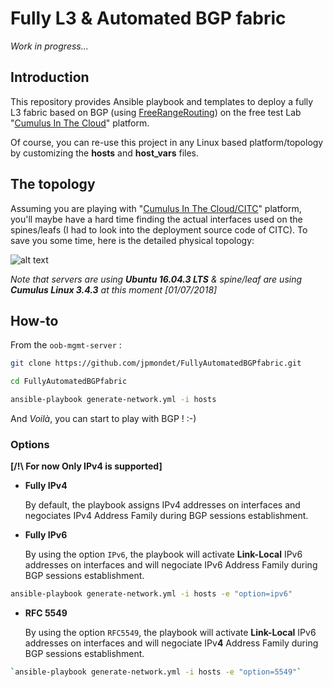 # Fully L3 & Automated BGP fabric


*Work in progress...*



## Introduction 

This repository provides Ansible playbook and templates to deploy a fully L3 fabric based on BGP (using [FreeRangeRouting](https://github.com/FRRouting/frr)) on the free test Lab "[Cumulus In The Cloud](https://cumulusnetworks.com/products/cumulus-in-the-cloud/)" platform.

Of course, you can re-use this project in any Linux based platform/topology by customizing the **hosts** and **host_vars** files.

## The topology
Assuming you are playing with "[Cumulus In The Cloud/CITC](https://cumulusnetworks.com/products/cumulus-in-the-cloud/)" platform, you'll maybe have a hard time finding the actual interfaces used on the spines/leafs (I had to look into the deployment source code of CITC).
To save you some time, here is the detailed physical topology: 

![alt text](https://github.com/jpmondet/FullyAutomatedBGPfabric/raw/master/topoCICT.png "CICT topology") 


*Note that servers are using **Ubuntu 16.04.3 LTS**  & spine/leaf are using **Cumulus Linux 3.4.3** at this moment [01/07/2018]*


## How-to

From the `oob-mgmt-server` : 

```bash
git clone https://github.com/jpmondet/FullyAutomatedBGPfabric.git
```
```bash
cd FullyAutomatedBGPfabric
```
```bash
ansible-playbook generate-network.yml -i hosts 
```

And *Voilà*, you can start to play with BGP ! :-)

### Options 

**[/!\ For now Only IPv4 is supported]**

  - **Fully IPv4**

    By default, the playbook assigns IPv4 addresses on interfaces and negociates IPv4 Address Family during BGP sessions establishment. 

  - **Fully IPv6**

    By using the option `IPv6`, the playbook will activate **Link-Local** IPv6 addresses on interfaces and will negociate IPv6 Address Family during BGP sessions establishment.

```bash
ansible-playbook generate-network.yml -i hosts -e "option=ipv6"
```

  - **RFC 5549**

    By using the option `RFC5549`, the playbook will activate **Link-Local** IPv6 addresses on interfaces and will negociate IPv**4** Address Family during BGP sessions establishment.

```bash
`ansible-playbook generate-network.yml -i hosts -e "option=5549"`
```



